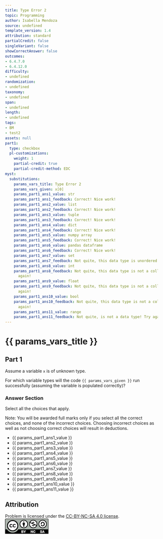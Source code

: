 ```yaml
---
title: Type Error 2
topic: Programming
author: Isabella Mendoza
source: undefined
template_version: 1.4
attribution: standard
partialCredit: false
singleVariant: false
showCorrectAnswer: false
outcomes:
- 6.4.7.0
- 6.4.12.0
difficulty:
- undefined
randomization:
- undefined
taxonomy:
- undefined
span:
- undefined
length:
- undefined
tags:
- BM
- test2
assets: null
part1:
  type: checkbox
  pl-customizations:
    weight: 1
    partial-credit: true
    partial-credit-method: EDC
myst:
  substitutions:
    params_vars_title: Type Error 2
    params_vars_given: x[0]
    params_part1_ans1_value: str
    params_part1_ans1_feedback: Correct! Nice work!
    params_part1_ans2_value: list
    params_part1_ans2_feedback: Correct! Nice work!
    params_part1_ans3_value: tuple
    params_part1_ans3_feedback: Correct! Nice work!
    params_part1_ans4_value: dict
    params_part1_ans4_feedback: Correct! Nice work!
    params_part1_ans5_value: numpy array
    params_part1_ans5_feedback: Correct! Nice work!
    params_part1_ans6_value: pandas dataframe
    params_part1_ans6_feedback: Correct! Nice work!
    params_part1_ans7_value: set
    params_part1_ans7_feedback: Not quite, this data type is unordered! Try again!
    params_part1_ans8_value: int
    params_part1_ans8_feedback: Not quite, this data type is not a collection! Try
      again!
    params_part1_ans9_value: float
    params_part1_ans9_feedback: Not quite, this data type is not a collection! Try
      again!
    params_part1_ans10_value: bool
    params_part1_ans10_feedback: Not quite, this data type is not a collection! Try
      again!
    params_part1_ans11_value: range
    params_part1_ans11_feedback: Not quite, is not a data type! Try again!
---
```

# {{ params_vars_title }}

## Part 1

Assume a variable `x` is of unknown type.

For which variable types will the code `{{ params_vars_given }}` run successfully (assuming the variable is populated correctly)?

### Answer Section

Select all the choices that apply.

Note: You will be awarded full marks only if you select all the correct choices, and none of the incorrect choices. Choosing incorrect choices as well as not choosing correct choices will result in deductions.

- {{ params_part1_ans1_value }}
- {{ params_part1_ans2_value }}
- {{ params_part1_ans3_value }}
- {{ params_part1_ans4_value }}
- {{ params_part1_ans5_value }}
- {{ params_part1_ans6_value }}
- {{ params_part1_ans7_value }}
- {{ params_part1_ans8_value }}
- {{ params_part1_ans9_value }}
- {{ params_part1_ans10_value }}
- {{ params_part1_ans11_value }}

## Attribution

Problem is licensed under the [CC-BY-NC-SA 4.0 license](https://creativecommons.org/licenses/by-nc-sa/4.0/).<br> ![The Creative Commons 4.0 license requiring attribution-BY, non-commercial-NC, and share-alike-SA license.](https://raw.githubusercontent.com/firasm/bits/master/by-nc-sa.png)